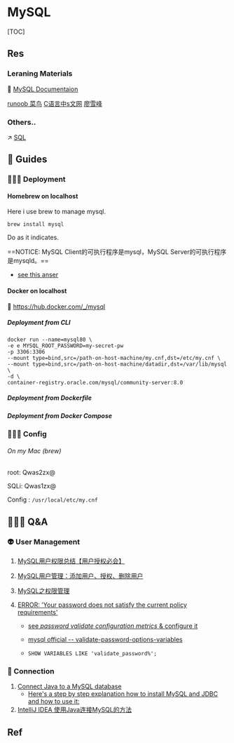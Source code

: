 # MySQL

[TOC]


## Res
### Leraning Materials
📂 [MySQL Documentaion](https://dev.mysql.com/doc/)

[runoob 菜鸟](https://www.runoob.com/mysql/mysql-database-import.html)
[C语言中s文网](http://c.biancheng.net/view/vip_8317.html)
[廖雪峰](https://www.liaoxuefeng.com/wiki/1177760294764384/1246617774585536)


### Others..
↗ [SQL](../../../🗣️%20Data%20Models%20&%20Languages/Relational%20Data%20Models%20&%20Languages/🩼%20SQL/SQL.md)



## 🧭 Guides
### 🧑🏿‍🏭 Deployment
#### Homebrew on localhost
Here i use brew to manage mysql.
```shell
brew install mysql
```

Do as it indicates.

==NOTICE: MySQL Client的可执行程序是mysql，MySQL Server的可执行程序是mysqld。==

[brew install mysql on macOS]: https://stackoverflow.com/questions/4359131/brew-install-mysql-on-macos
   - [see this anser](https://stackoverflow.com/a/6378429/16542494)

[部署数据库 -- 阿里云开发者文档]: https://www.alibabacloud.com/help/zh/elastic-compute-service/latest/database-overview

#### Docker on localhost
🔗 https://hub.docker.com/_/mysql

##### Deployment from CLI
```shell
docker run --name=mysql80 \
-e e MYSQL_ROOT_PASSWORD=my-secret-pw
-p 3306:3306
--mount type=bind,src=/path-on-host-machine/my.cnf,dst=/etc/my.cnf \ 
--mount type=bind,src=/path-on-host-machine/datadir,dst=/var/lib/mysql \ 
-d \
container-registry.oracle.com/mysql/community-server:8.0

```
##### Deployment from Dockerfile

##### Deployment from Docker Compose


[📂 2.6.1 Basic Steps for MySQL Server Deployment with Docker | Mysql Docs]: https://dev.mysql.com/doc/mysql-linuxunix-excerpt/8.0/en/docker-mysql-getting-started.html


### 🧑🏼‍🔧 Config
###### On my Mac (brew)
root: Qwas2zx@

SQLi: Qwas1zx@

Config : `/usr/local/etc/my.cnf`



## 🤷🏽‍♂️ Q&A
### 👽 User Management
1. [MySQL用户权限总结【用户授权必会】](https://blog.csdn.net/yeahPeng11/article/details/121584343) 

2. [MySQL用户管理：添加用户、授权、删除用户](https://www.cnblogs.com/chanshuyi/p/mysql_user_mng.html) 

3. [MySQL之权限管理](https://www.cnblogs.com/Richardzhu/p/3318595.html) 

4. [ERROR: 'Your password does not satisfy the current policy requirements'](https://stackoverflow.com/questions/43094726/your-password-does-not-satisfy-the-current-policy-requirements)

   - [see *password validate configuration metrics* & configure it](https://stackoverflow.com/a/43094873/16542494)
   - [mysql official -- validate-password-options-variables](https://dev.mysql.com/doc/refman/8.0/en/validate-password-options-variables.html)

   - `SHOW VARIABLES LIKE 'validate_password%';`


### 🎀 Connection
1. [Connect Java to a MySQL database](https://stackoverflow.com/questions/2839321/connect-java-to-a-mysql-database)
   - [Here's a step by step explanation how to install MySQL and JDBC and how to use it:](https://stackoverflow.com/a/2840358/16542494)
2. [IntelliJ IDEA 使用Java连接MySQL的方法](http://www.codebaoku.com/it-mysql/it-mysql-198662.html)



## Ref




